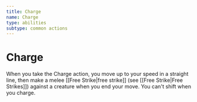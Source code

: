 ```yaml
---
title: Charge
name: Charge
type: abilities
subtype: common actions
---
```


# Charge

When you take the Charge action, you move up to your speed in a straight line, then make a melee [[Free Strike|free strike]] (see [[Free Strike|Free Strikes]]) against a creature when you end your move. You can't shift when you charge.
